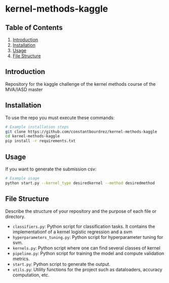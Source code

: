 # kernel-methods-kaggle

## Table of Contents

1. [Introduction](#introduction)
2. [Installation](#installation)
3. [Usage](#usage)
4. [File Structure](#file-structure)


## Introduction

Repository for the kaggle challenge of the kernel methods course of the MVA/IASD master

## Installation

To use the repo you must execute these commands:

```bash
# Example installation steps
git clone https://github.com/constantbourdrez/kernel-methods-kaggle
cd kernel-methods-kaggle
pip install -r requirements.txt
```

## Usage

If you want to generate the submission csv:

```bash
# Example usage
python start.py --kernel_type desiredkernel --method desiredmethod
```

## File Structure

Describe the structure of your repository and the purpose of each file or directory.

- `classifiers.py`: Python script for classification tasks. It contains the implementationf of a kernel logistic regression and a svm
- `hyperparameters_tuning.py`: Python script for hyperparameter tuning for svm.
- `kernels.py`: Python script where one can find several classes of kernel
- `pipeline.py`: Python script for training the model and compute validation metrics.
- `start.py`: Python script to generate the output.
- `utils.py`: Utility functions for the project such as dataloaders, accuracy computation, etc.
